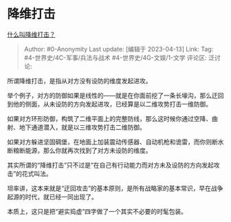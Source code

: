 # 降维打击
[什么叫降维打击？](https://www.zhihu.com/question/358755951/answer/2982017344)

> Author: #0-Anonymity
> Last update: [编辑于 2023-04-13]
> Link:
> Tag: #4-世界史/4C-军事/兵法与战术 #4-世界史/4G-文娱/1-文学
> 评论区:
> 泛讨论:

所谓降维打击，是指从对方没有设防的维度发起进攻。

举个例子，对方的防御如果是线性的——就是在你面前挖了一条长壕沟，那么迂回到他的侧面，从未设防的方向发起进攻，已经算是以二维攻势打击一维防御。

如果对方环形防御，构筑了二维平面上的完整防线，那么这时候你通过空降、曲射、地下通道潜入，就是以三维攻势打击二维防御。

如果对方躲进坚固碉堡，在地面上加装震动传感器、自动机枪和诡雷，而你则断水断粮断能源，那么你就再次找到了对方未设防的维度。

其实所谓的“降维打击”只不过是“在自己有行动能力而对方未及设防的方向发起攻击”的花式叫法。

坦率讲，这本来就是“迂回攻击”的基本原则，是所有战略家的基本常识，早在战争起源的时代，就已经一同出现了。

本质上，这只是把“避实捣虚”四字做了一个其实不必要的时髦包装。
